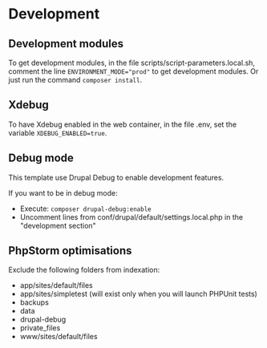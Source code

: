 # Development

## Development modules

To get development modules, in the file scripts/script-parameters.local.sh,
comment the line `ENVIRONMENT_MODE="prod"` to get development modules. Or just
run the command `composer install`.

## Xdebug

To have Xdebug enabled in the web container, in the file .env, set the variable
`XDEBUG_ENABLED=true`.

## Debug mode

This template use Drupal Debug to enable development features.

If you want to be in debug mode:
* Execute: `composer drupal-debug:enable`
* Uncomment lines from conf/drupal/default/settings.local.php in the
  "development section"

## PhpStorm optimisations

Exclude the following folders from indexation:
* app/sites/default/files
* app/sites/simpletest (will exist only when you will launch PHPUnit tests)
* backups
* data
* drupal-debug
* private_files
* www/sites/default/files
